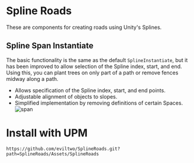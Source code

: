 # Spline Roads
These are components for creating roads using Unity's Splines.

## Spline Span Instantiate
The basic functionality is the same as the default `SplineInstantiate`, but it has been improved to allow selection of the Spline index, start, and end. Using this, you can plant trees on only part of a path or remove fences midway along a path.
- Allows specification of the Spline index, start, and end points.
- Adjustable alignment of objects to slopes.
- Simplified implementation by removing definitions of certain Spaces.
![span](https://github.com/user-attachments/assets/60eed11a-e605-4267-81d4-d982ef6fd863)

# Install with UPM
```
https://github.com/eviltwo/SplineRoads.git?path=SplineRoads/Assets/SplineRoads
```
